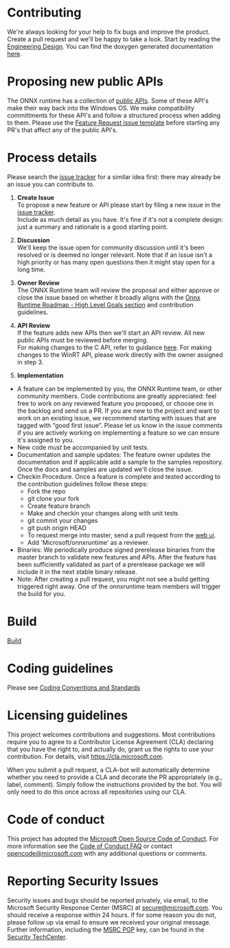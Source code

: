 # Contributing

We're always looking for your help to fix bugs and improve the product. Create a pull request and we'll be happy to take a look.
Start by reading the [Engineering Design](docs/HighLevelDesign.md). You can find the doxygen generated documentation [here](https://microsoft.github.io/onnxruntime/).

# Proposing new public APIs
The ONNX runtime has a collection of [public APIs](docs/HighLevelDesign.md).  Some of these API's make their way back into the Windows OS.  We make compatibility committments for these API's and follow a structured process when adding to them.  Please use the [Feature Request issue template](issues/new?template=feature_request.md) before starting any PR's that affect any of the public API's.

# Process details

Please search the [issue tracker](https://github.com/microsoft/onnxruntime/issues) for a similar idea first: there may already be an issue you can contribute to.

1. **Create Issue**  
To propose a new feature or API please start by filing a new issue in the [issue tracker](https://github.com/microsoft/onnxruntime/issues).  
Include as much detail as you have. It's fine if it's not a complete design: just a summary and rationale is a good starting point.

2. **Discussion**  
We'll keep the issue open for community discussion until it's been resolved or is deemed no longer relevant.
Note that if an issue isn't a high priority or has many open questions then it might stay open for a long time.

3. **Owner Review**  
The ONNX Runtime team will review the proposal and either approve or close the issue based on whether it broadly aligns with the [Onnx Runtime Roadmap - High Level Goals section](../docs/Roadmap.md) and contribution guidelines.

4. **API Review**  
If the feature adds new APIs then we'll start an API review.
All new public APIs must be reviewed before merging.  
For making changes to the C API, refer to guidance [here](onnxruntime/core/session/onnxruntime_c_api.cc#L1326).
For making changes to the WinRT API, please work directly with the owner assigned in step 3.

5. **Implementation**
* A feature can be implemented by you, the ONNX Runtime team, or other community members.  Code contributions are greatly appreciated: feel free to work on any reviewed feature you proposed, or choose one in the backlog and send us a PR. If you are new to the project and want to work on an existing issue, we recommend starting with issues that are tagged with “good first issue”. Please let us know in the issue comments if you are actively working on implementing a feature so we can ensure it's assigned to you.  
* New code *must* be accompanied by unit tests.
* Documentation and sample updates: The feature owner updates the documentation and if applicable add a sample to the samples repository.
Once the docs and samples are updated we'll close the issue.
* Checkin Procedure.  Once a feature is complete and tested according to the contribution guidelines follow these steps:
   * Fork the repo
   * git clone your fork
   * Create feature branch
   * Make and checkin your changes along with unit tests
   * git commit your changes
   * git push origin HEAD
   * To request merge into master, send a pull request from the [web ui](https://github.com/Microsoft/onnxruntime).
  * Add 'Microsoft/onnxruntime' as a reviewer.
* Binaries: We periodically produce signed prerelease binaries from the master branch to validate new features and APIs.  After the feature has been sufficiently validated as part of a prerelease package we will include it in the next stable binary release.
* Note: After creating a pull request, you might not see a build getting triggered right away. One of the
onnxruntime team members will trigger the build for you.

# Build
[Build](BUILD.md)

# Coding guidelines
Please see [Coding Conventions and Standards](./docs/Coding_Conventions_and_Standards.md)

# Licensing guidelines
This project welcomes contributions and suggestions. Most contributions require you to
agree to a Contributor License Agreement (CLA) declaring that you have the right to,
and actually do, grant us the rights to use your contribution. For details, visit
https://cla.microsoft.com.

When you submit a pull request, a CLA-bot will automatically determine whether you need
to provide a CLA and decorate the PR appropriately (e.g., label, comment). Simply follow the
instructions provided by the bot. You will only need to do this once across all repositories using our CLA.

# Code of conduct
This project has adopted the [Microsoft Open Source Code of Conduct](https://opensource.microsoft.com/codeofconduct/).
For more information see the [Code of Conduct FAQ](https://opensource.microsoft.com/codeofconduct/faq/)
or contact [opencode@microsoft.com](mailto:opencode@microsoft.com) with any additional questions or comments.

# Reporting Security Issues
Security issues and bugs should be reported privately, via email, to the Microsoft Security
Response Center (MSRC) at [secure@microsoft.com](mailto:secure@microsoft.com). You should
receive a response within 24 hours. If for some reason you do not, please follow up via
email to ensure we received your original message. Further information, including the
[MSRC PGP](https://technet.microsoft.com/en-us/security/dn606155) key, can be found in
the [Security TechCenter](https://technet.microsoft.com/en-us/security/default).
